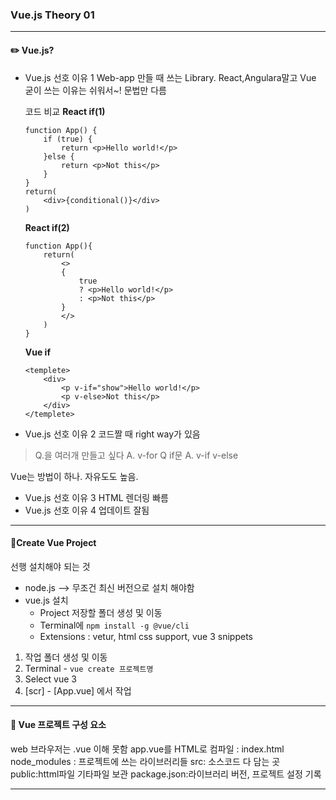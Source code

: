 ### Vue.js Theory 01
----
#### ✏️ Vue.js?
- Vue.js 선호 이유 1
Web-app 만들 때 쓰는 Library. React,Angulara말고 Vue 굳이 쓰는 이유는 쉬워서~!
문법만 다름

    코드 비교
    **React if(1)**
    ```
    function App() {
        if (true) {
            return <p>Hello world!</p>
        }else {
            return <p>Not this</p>
        }
    }
    return(
        <div>{conditional()}</div>
    )
    ```
    **React if(2)**
    ```
    function App(){
        return(
            <>
            {
                true
                ? <p>Hello world!</p>
                : <p>Not this</p>
            }
            </>
        )
    }
    ```
    **Vue if**
    ```
    <templete>
        <div>
            <p v-if="show">Hello world!</p>
            <p v-else>Not this</p>
        </div>
    </templete>
    ```
- Vue.js 선호 이유 2
코드짤 때 right way가 있음
>  Q.<HTML>을 여러개 만들고 싶다
A. v-for
Q<HTML> if문
A. v-if v-else

Vue는 방법이 하나. 자유도도 높음.

- Vue.js 선호 이유 3
HTML 렌더링 빠름
- Vue.js 선호 이유 4
업데이트 잘됨
----
#### 📌Create Vue Project
선행 설치해야 되는 것
- node.js --> 무조건 최신 버전으로 설치 해야함
- vue.js 설치
    + Project 저장할 폴더 생성 및 이동
    + Terminal에 `npm install -g @vue/cli`
    + Extensions : vetur, html css support, vue 3 snippets

1. 작업 폴더 생성 및 이동
2. Terminal - `vue create 프로젝트명`
3. Select vue 3
4. [scr] - [App.vue] 에서 작업
----
#### 📌 Vue 프로젝트 구성 요소
web 브라우저는 .vue 이해 못함
app.vue를 HTML로 컴파일 : index.html
node_modules : 프로젝트에 쓰는 라이브러리들
src: 소스코드 다 담는 곳
public:httml파일 기타파일 보관
package.json:라이브러리 버전, 프로젝트 설정 기록

----

